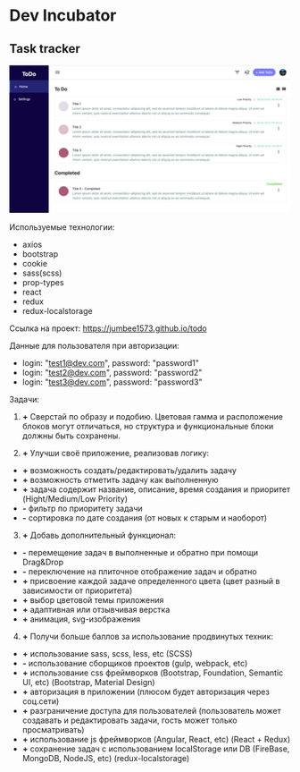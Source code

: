 # Dev Incubator


## Task tracker

![Image](https://github.com/Jumbee1573/jumbee1573.github.io/blob/master/task_tracker.png)

Используемые технологии:
* axios
* bootstrap
* cookie
* sass(scss)
* prop-types
* react
* redux
* redux-localstorage
 
Ссылка на проект: https://jumbee1573.github.io/todo

Данные для пользователя при авторизации:
* login: "test1@dev.com", password: "password1"
* login: "test2@dev.com", password: "password2"
* login: "test3@dev.com", password: "password3"

Задачи:

1) **+** Сверстай по образу и подобию. Цветовая гамма и расположение блоков могут
отличаться, но структура и функциональные блоки должны быть сохранены. 

2) **+** Улучши своё приложение, реализовав логику:
*  **+** возможность создать/редактировать/удалить задачу
* **+** возможность отметить задачу как выполненную
* **+** задача содержит название, описание, время создания и приоритет
(Hight/Medium/Low Priority)
* **-** фильтр по приоритету задачи
* **-** сортировка по дате создания (от новых к старым и наоборот) 

3) **+** Добавь дополнительный функционал:
* **-** перемещение задач в выполненные и обратно при помощи Drag&Drop
* **-** переключение на плиточное отображение задач и обратно
* **+** присвоение каждой задаче определенного цвета (цвет разный в зависимости от приоритета)
* **+** выбор цветовой темы приложения
* **+** адаптивная или отзывчивая верстка
* **+** анимация, svg-изображения 

4) **+** Получи больше баллов за использование продвинутых техник:
* **+** использование sass, scss, less, etc (SCSS)
* **-** использование сборщиков проектов (gulp, webpack, etc)
* **+** использование css фреймворков (Bootstrap, Foundation, Semantic UI, etc) (Bootstrap, Material Design)
* **+** авторизация в приложении (плюсом будет авторизация через соц.сети)
* **+** разграничение доступа для пользователей (пользователь может создавать и
редактировать задачи, гость может только просматривать)
* **+** использование js фреймворков (Angular, React, etc) (React + Redux)
* **+** сохранение задач с использованием localStorage или DB (FireBase, MongoDB,
NodeJS, etc) (redux-localstorage)
